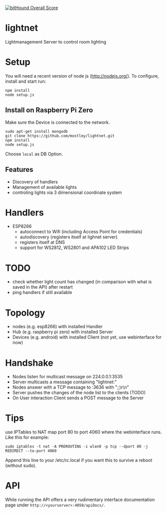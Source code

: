 [![bitHound Overall Score](https://www.bithound.io/github/mostley/lightnet/badges/score.svg)](https://www.bithound.io/github/mostley/lightnet)

# lightnet
Lightmanagement Server to control room lighting

# Setup

You will need a recent version of node js (http://nodejs.org/).
To configure, install and start run:
```
npm install
node setup.js
```

## Install on Raspberry Pi Zero

Make sure the Device is connected to the network.

```
sudo apt-get install mongodb
git clone https://github.com/mostley/lightnet.git
npm install
node setup.js
```

Choose ```local``` as DB Option.

## Features

* Discovery of handlers
* Management of available lights
* controling lights via 3 dimensional coordinate system

# Handlers

* ESP8266
  * autoconnect to Wifi (including Access Point for credentials)
  * autodiscovery (registers itself at lighnet server)
  * registers itself at DNS
  * support for WS2812, WS2801 and APA102 LED Strips

# TODO
* check whether light count has changed (in comparison with what is saved in the API) after restart
* ping handlers if still available

# Topology

* nodes (e.g. esp8266) with installed Handler
* Hub (e.g. raspberry pi zero) with installed Server
* Devices (e.g. android) with installed Client (not yet, use webinterface for now)

# Handshake

* Nodes listen for multicast message on 224.0.0.1:3535
* Server multicasts a message containing "lightnet:<server-ip>"
* Nodes answer with a TCP message to <server-ip>:3636 with "<handler-ip>;<handler-id>;<numberOfLeds>\r\n"
* Server pushes the changes of the node list to the clients (TODO)
* On User interaction Client sends a POST message to the Server

# Tips

use IPTables to NAT map port 80 to port 4060 where the webinterface runs. Like this for example:
```
sudo iptables -t nat -A PREROUTING -i wlan0 -p tcp --dport 80 -j REDIRECT --to-port 4060
```
Append this line to your /etc/rc.local if you want this to survive a reboot (without sudo).

# API

While running the API offers a very rudimentary interface documentation page under `http://<yourserver>:4050/apiDocs/`.
